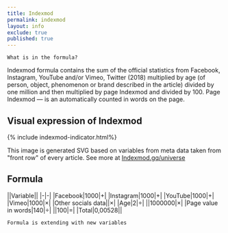 ```yaml
---
title: Indexmod
permalink: indexmod
layout: info
exclude: true
published: true
---
```


`What is in the formula?`

Indexmod formula contains the sum of the official statistics from Facebook, Instagram, YouTube and/or Vimeo, Twitter (2018) multiplied by age (of person, object, phenomenon or brand described in the article) divided by one million and then multiplied by page Indexmod and divided by 100. Page Indexmod — is an automatically counted in words on the page.

## Visual expression of Indexmod

{% include indexmod-indicator.html%}

This image is generated SVG based on variables from meta data taken from "front row" of every article. See more at [Indexmod.gq/universe](https://indexmod.gq/universe)


## Formula

||Variable||
|-|-|
|Facebook|1000|+|
|Instagram|1000|+|
|YouTube|1000|+|
|Vimeo|1000|×|
|Other socials data||×|
|Age|2|÷|
||1000000|×|
|Page value in words|140|÷|
||100|=|
|Total|0,00528||

`Formula is extending with new variables`
